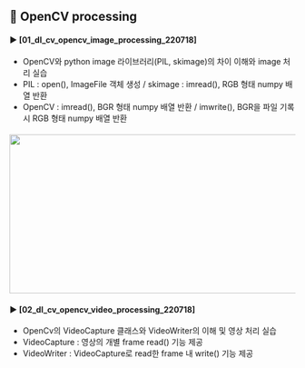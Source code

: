 ####
## 📌 OpenCV processing
#### ► [01_dl_cv_opencv_image_processing_220718]
- OpenCV와 python image 라이브러리(PIL, skimage)의 차이 이해와 image 처리 실습  
- PIL : open(), ImageFile 객체 생성 / skimage : imread(), RGB 형태 numpy 배열 반환  
- OpenCV : imread(), BGR 형태 numpy 배열 반환 / imwrite(), BGR을 파일 기록 시 RGB 형태 numpy 배열 반환  
####  
<img src="https://user-images.githubusercontent.com/108124534/179880157-6e1c2586-767c-4b7b-a7ac-dd0e3547b074.png" width="1000" height="280"/>

####
#### ► [02_dl_cv_opencv_video_processing_220718]  
- OpenCv의 VideoCapture 클래스와 VideoWriter의 이해 및 영상 처리 실습  
- VideoCapture : 영상의 개별 frame read() 기능 제공   
- VideoWriter : VideoCapture로 read한 frame 내 write() 기능 제공  
####
